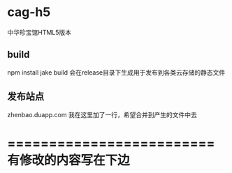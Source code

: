 cag-h5
======

中华珍宝馆HTML5版本

build
----
  npm install
  jake build
  会在release目录下生成用于发布到各类云存储的静态文件


发布站点
----
zhenbao.duapp.com
我在这里加了一行，希望合并到产生的文件中去

=========================
有修改的内容写在下边
=========================
